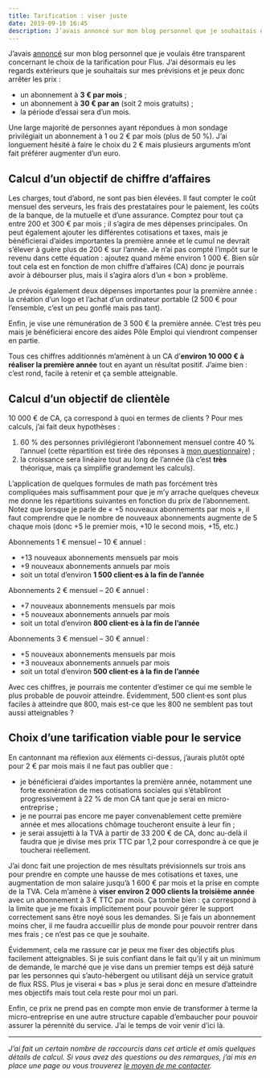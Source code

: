 ```yaml
---
title: Tarification : viser juste
date: 2019-09-10 16:45
description: J’avais annoncé sur mon blog personnel que je souhaitais être transparent concernant le choix de la tarification pour Flus. J’ai désormais eu les regards extérieurs que je souhaitais sur mes prévisions et je peux donc arrêter les prix.
---
```


J’avais [annoncé](https://marienfressinaud.fr/mon-futur-service-de-veille.html)
sur mon blog personnel que je voulais être transparent concernant le choix
de la tarification pour Flus. J’ai désormais eu les regards extérieurs que je
souhaitais sur mes prévisions et je peux donc arrêter les prix :

- un abonnement à **3 € par mois** ;
- un abonnement à **30 € par an** (soit 2 mois gratuits) ;
- la période d’essai sera d’un mois.

Une large majorité de personnes ayant répondues à mon sondage privilégiait un
abonnement à 1 ou 2 € par mois (plus de 50 %). J’ai longuement hésité à faire
le choix du 2 € mais plusieurs arguments m’ont fait préférer augmenter d’un euro.

## Calcul d’un objectif de chiffre d’affaires

Les charges, tout d’abord, ne sont pas bien élevées. Il faut compter le coût
mensuel des serveurs, les frais des prestataires pour le paiement, les coûts de
la banque, de la mutuelle et d’une assurance. Comptez pour tout ça entre 200 et
300 € par mois ; il s’agira de mes dépenses principales. On peut également
ajouter les différentes cotisations et taxes, mais je bénéficierai d’aides
importantes la première année et le cumul ne devrait s’élever à guère plus de
200 € sur l’année. Je n’ai pas compté l’impôt sur le revenu dans cette
équation : ajoutez quand même environ 1 000 €. Bien sûr tout cela est en
fonction de mon chiffre d’affaires (<abbr>CA</abbr>) donc je pourrais avoir à
débourser plus, mais il s’agira alors d’un « bon » problème.

Je prévois également deux dépenses importantes pour la première année : la
création d’un logo et l’achat d’un ordinateur portable (2 500 € pour
l’ensemble, c’est un peu gonflé mais pas tant).

Enfin, je vise une rémunération de 3 500 € la première année. C’est très peu
mais je bénéficierai encore des aides Pôle Emploi qui viendront compenser en
partie.

Tous ces chiffres additionnés m’amènent à un <abbr>CA</abbr> d’**environ
10 000 € à réaliser la première année** tout en ayant un résultat positif.
J’aime bien : c’est rond, facile à retenir et ça semble atteignable.

## Calcul d’un objectif de clientèle

10 000 € de <abbr>CA</abbr>, ça correspond à quoi en termes de clients ? Pour
mes calculs, j’ai fait deux hypothèses :

1. 60 % des personnes privilégieront l’abonnement mensuel contre 40 % l’annuel
   (cette répartition est tirée des réponses à [mon questionnaire](https://marienfressinaud.fr/questionnaire-agregateurs-dactualite.html)) ;
2. la croissance sera linéaire tout au long de l’année (là c’est **très**
   théorique, mais ça simplifie grandement les calculs).

L’application de quelques formules de math pas forcément très compliquées mais
suffisamment pour que je m’y arrache quelques cheveux me donne les répartitions
suivantes en fonction du prix de l’abonnement. Notez que lorsque je parle de
« +5 nouveaux abonnements par mois », il faut comprendre que le nombre de
nouveaux abonnements augmente de 5 chaque mois (donc +5 le premier mois, +10 le
second mois, +15, etc.)

Abonnements 1 € mensuel – 10 € annuel :

- +13 nouveaux abonnements mensuels par mois
- +9 nouveaux abonnements annuels par mois
- soit un total d’environ **1 500 client·es à la fin de l’année**

Abonnements 2 € mensuel – 20 € annuel :

- +7 nouveaux abonnements mensuels par mois
- +5 nouveaux abonnements annuels par mois
- soit un total d’environ **800 client·es à la fin de l’année**

Abonnements 3 € mensuel – 30 € annuel :

- +5 nouveaux abonnements mensuels par mois
- +3 nouveaux abonnements annuels par mois
- soit un total d’environ **500 client·es à la fin de l’année**

Avec ces chiffres, je pourrais me contenter d’estimer ce qui me semble le plus
probable de pouvoir atteindre. Évidemment, 500 client·es sont plus faciles à
atteindre que 800, mais est-ce que les 800 ne semblent pas tout aussi
atteignables ?

## Choix d’une tarification viable pour le service

En cantonnant ma réflexion aux éléments ci-dessus, j’aurais plutôt opté pour
2 € par mois mais il ne faut pas oublier que :

- je bénéficierai d’aides importantes la première année, notamment une forte
  exonération de mes cotisations sociales qui s’établiront progressivement à
  22 % de mon <abbr>CA</abbr> tant que je serai en micro-entreprise ;
- je ne pourrai pas encore me payer convenablement cette première année et mes
  allocations chômage toucheront ensuite à leur fin ;
- je serai assujetti à la <abbr>TVA</abbr> à partir de 33 200 € de <abbr>CA</abbr>,
  donc au-delà il faudra que je divise mes prix <abbr>TTC</abbr> par 1,2 pour
  correspondre à ce que je toucherai réellement.

J’ai donc fait une projection de mes résultats prévisionnels sur trois ans pour
prendre en compte une hausse de mes cotisations et taxes, une augmentation de
mon salaire jusqu’à 1 600 € par mois et la prise en compte de la
<abbr>TVA</abbr>. Cela m’amène à **viser environ 2 000 clients la troisième
année** avec un abonnement à 3 € <abbr>TTC</abbr> par mois. Ça tombe bien : ça
correspond à la limite que je me fixais implicitement pour pouvoir gérer le
support correctement sans être noyé sous les demandes. Si je fais un abonnement
moins cher, il me faudra accueillir plus de monde pour pouvoir rentrer dans mes
frais ; ce n’est pas ce que je souhaite.

Évidemment, cela me rassure car je peux me fixer des objectifs plus facilement
atteignables. Si je suis confiant dans le fait qu’il y ait un minimum de
demande, le marché que je vise dans un premier temps est déjà saturé par les
personnes qui s’auto-hébergent ou utilisant déjà un service gratuit de flux
<abbr>RSS</abbr>. Plus je viserai « bas » plus je serai donc en mesure
d’atteindre mes objectifs mais tout cela reste pour moi un pari.

Enfin, ce prix ne prend pas en compte mon envie de transformer à terme la
micro-entreprise en une autre structure capable d’embaucher pour pouvoir
assurer la pérennité du service. J’ai le temps de voir venir d’ici là.

---

_J’ai fait un certain nombre de raccourcis dans cet article et omis quelques
détails de calcul. Si vous avez des questions ou des remarques, j’ai mis en
place une page ou vous trouverez [le moyen de me contacter](https://flus.fr/contact)._
